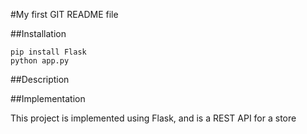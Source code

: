 #My first GIT README file

##Installation

```
pip install Flask
python app.py

```

##Description

##Implementation

This project is implemented using Flask, and is a REST API for a store
